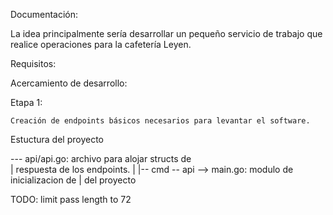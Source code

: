 Documentación:


La idea principalmente sería desarrollar un pequeño servicio de trabajo que realice operaciones para la cafetería Leyen. 

Requisitos:








Acercamiento de desarrollo:

Etapa 1: 

    Creación de endpoints básicos necesarios para levantar el software. 



Estuctura del proyecto 

--- api/api.go: archivo para alojar structs de      
|               respuesta de los endpoints. 
|
|-- cmd -- api --> main.go: modulo de inicializacion de
|                           del proyecto



TODO: limit pass length to 72